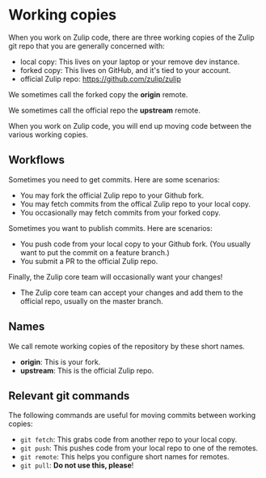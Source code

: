 # Working copies

When you work on Zulip code, there are three working copies
of the Zulip git repo that you are generally concerned with:

- local copy: This lives on your laptop or your remove dev instance.
- forked copy: This lives on GitHub, and it's tied to your account.
- official Zulip repo: https://github.com/zulip/zulip

We sometimes call the forked copy the **origin** remote.

We sometimes call the official repo the **upstream** remote.

When you work on Zulip code, you will end up moving code between
the various working copies.

## Workflows

Sometimes you need to get commits.  Here are some scenarios:

- You may fork the official Zulip repo to your Github fork.
- You may fetch commits from the offical Zulip repo to your local copy.
- You occasionally may fetch commits from your forked copy.

Sometimes you want to publish commits.  Here are scenarios:

- You push code from your local copy to your Github fork.  (You usually
  want to put the commit on a feature branch.)
- You submit a PR to the official Zulip repo.

Finally, the Zulip core team will occasionally want your changes!

- The Zulip core team can accept your changes and add them to
  the official repo, usually on the master branch.
  
## Names

We call remote working copies of the repository by these short
names.

- **origin**: This is your fork.
- **upstream**: This is the official Zulip repo.

## Relevant git commands

The following commands are useful for moving commits between
working copies:

- `git fetch`: This grabs code from another repo to your local copy.
- `git push`: This pushes code from your local repo to one of the remotes.
- `git remote`: This helps you configure short names for remotes.
- `git pull`: **Do not use this, please**!

